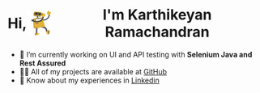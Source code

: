 <h1 align="center" style="display: flex; align-items: center;">
    Hi,<img src="GIF/robothi.gif" width="50px" height="50px" style="vertical-align: middle;" align="center">I'm Karthikeyan Ramachandran
</h1>


- 🔭 I’m currently working on UI and API testing with **Selenium Java and Rest Assured**
- 👨‍💻 All of my projects are available at [GitHub](https://github.com/KartikeyanRamachandran)
- 📄 Know about my experiences in [Linkedin](https://www.linkedin.com/in/karthikeyan-r-2542601b2/)
  <!--
- 🌱 I’m currently learning Appium 
- 👯 I’m looking to collaborate on ...
- 🤔 I’m looking for help with ...
- 💬 Ask me about ...
- 📫 How to reach me: ...
- 😄 Pronouns: ...
- ⚡ Fun fact: ...
  -->

  
  


